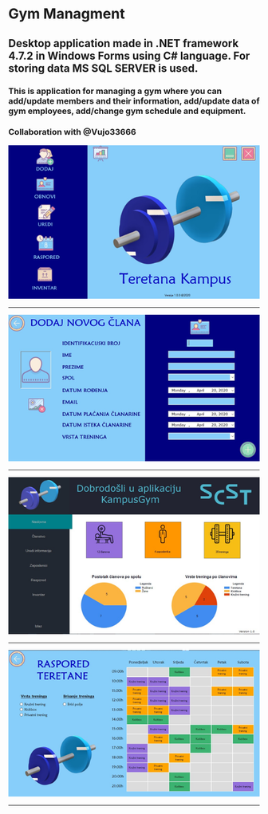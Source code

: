 <h1>Gym Managment</h1>
<h2>Desktop application made in .NET framework 4.7.2 in Windows Forms using C# language. For storing data MS SQL SERVER is used.</h2>
<h3>This is application for managing a gym where you can add/update members and their information, add/update data of gym employees, add/change gym schedule and equipment.
<h3>Collaboration with @Vujo33666</h3>
<img src = https://github.com/Mathlete98/Gym_Managment/blob/main/Images/gymPic1.png>
<hr>
<img src = https://github.com/Mathlete98/Gym_Managment/blob/main/Images/gymPic2.png>
<hr>
<img src = https://github.com/Mathlete98/Gym_Managment/blob/main/Images/gymPic3.png>
<hr>
<img src = https://github.com/Mathlete98/Gym_Managment/blob/main/Images/gymPic4.png>
<hr>
